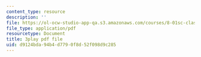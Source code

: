 ```yaml
---
content_type: resource
description: ''
file: https://ol-ocw-studio-app-qa.s3.amazonaws.com/courses/8-01sc-classical-mechanics-fall-2016/d9124bda94b4d7790f8d52f098d9c285_ofgusnhQ07Q.pdf
file_type: application/pdf
resourcetype: Document
title: 3play pdf file
uid: d9124bda-94b4-d779-0f8d-52f098d9c285
---
```

